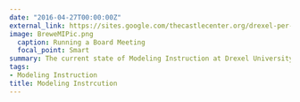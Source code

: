 ```yaml
---
date: "2016-04-27T00:00:00Z"
external_link: https://sites.google.com/thecastlecenter.org/drexel-per-network-public/projects/modeling-instruction?authuser=1
image: BreweMIPic.png
  caption: Running a Board Meeting
  focal_point: Smart
summary: The current state of Modeling Instruction at Drexel University.
tags:
- Modeling Instruction
title: Modeling Instrcution
---
```

